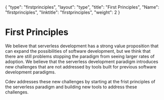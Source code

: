 {
    "type": "firstprinciples",
    "layout": "type",
    "title": "First Principles",
    "Name": "firstprinciples",
    "linktitle": "firstprinciples",
    "weight": 2
}

# First Principles

We believe that serverless development has a strong value proposition that can expand the possibilities of software development, but we think that there are still problems stopping the paradigm from seeing larger rates of adoption. We believe that the serverless development paradigm introduces new challenges that are not addressed by tools built for previous software development paradigms. 

Cdev addresses these new challenges by starting at the frist principles of the serverless paradigm and building new tools to address these challenges.


